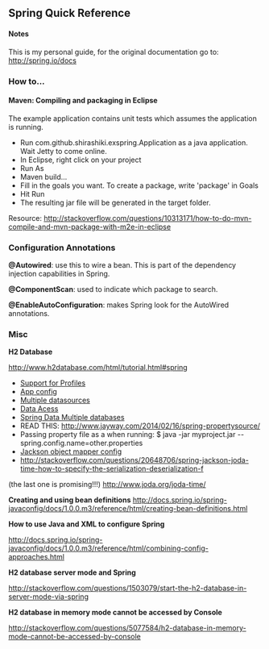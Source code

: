## Spring Quick Reference

#### Notes

This is my personal guide, for the original documentation go to: http://spring.io/docs


### How to...

#### Maven: Compiling and packaging in Eclipse

The example application contains unit tests which assumes the application is running.
- Run com.github.shirashiki.exspring.Application as a java application. Wait Jetty to come online.
- In Eclipse, right click on your project
- Run As
- Maven build...
- Fill in the goals you want. To create a package, write 'package' in Goals
- Hit Run
- The resulting jar file will be generated in the target folder.

Resource:
http://stackoverflow.com/questions/10313171/how-to-do-mvn-compile-and-mvn-package-with-m2e-in-eclipse


### Configuration Annotations

**@Autowired**: use this to wire a bean. This is part of the dependency injection capabilities in Spring.

**@ComponentScan**: used to indicate which package to search.

**@EnableAutoConfiguration**: makes Spring look for the AutoWired annotations.


### Misc

**H2 Database**

http://www.h2database.com/html/tutorial.html#spring

- [Support for Profiles](http://www.opencredo.com/2014/02/24/experiences-with-spring-boot)
- [App config](http://docs.spring.io/spring-boot/docs/current/reference/html/boot-features-external-config.html)
- [Multiple datasources](http://stackoverflow.com/questions/23590855/spring-boot-data-hibernate-different-datasources)
- [Data Acess](http://docs.spring.io/spring-boot/docs/current/reference/htmlsingle/#howto-data-access)
- [Spring Data Multiple databases](http://scattercode.co.uk/2013/11/18/spring-data-multiple-databases/)
- READ THIS: http://www.jayway.com/2014/02/16/spring-propertysource/
- Passing property file as a  when running:
$ java -jar myproject.jar --spring.config.name=other.properties
- [Jackson object mapper config](http://www.jworks.nl/2013/08/21/register-a-custom-jackson-objectmapper-using-spring-javaconfig/)
- http://stackoverflow.com/questions/20648706/spring-jackson-joda-time-how-to-specify-the-serialization-deserialization-f

(the last one is promising!!!)
http://www.joda.org/joda-time/



**Creating and using bean definitions**
http://docs.spring.io/spring-javaconfig/docs/1.0.0.m3/reference/html/creating-bean-definitions.html


**How to use Java and XML to configure Spring**

http://docs.spring.io/spring-javaconfig/docs/1.0.0.m3/reference/html/combining-config-approaches.html


**H2 database server mode and Spring**

http://stackoverflow.com/questions/1503079/start-the-h2-database-in-server-mode-via-spring


**H2 database in memory mode cannot be accessed by Console**

http://stackoverflow.com/questions/5077584/h2-database-in-memory-mode-cannot-be-accessed-by-console
